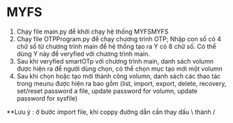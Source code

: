 # MYFS
1. Chạy file main.py để khởi chạy hệ thống MYFSMYFS
2. Chạy file OTPProgram.py để chạy chương trình OTP; Nhập con số có 4 chữ số từ chương trình main để hệ thống tạo ra Y có 8 chữ số. Có thể dùng Y này để veryfied với chương trình main.
3. Sau khi veryfied smartOTp với chương trình main, danh sách volumn được hiện ra để người dùng chọn, có thể chọn mục tạo mới một volumn
4. Sau khi chọn hoặc tạo mới thành công volumn, danh sách các thao tác trong meunu được hiện ra bao gồm (list, import, export, delete, recovery, set/reset password a file, update password for volumn, update password for sysfile)

**Lưu ý : ở bước import file, khi coppy đường dẫn cần thay dấu \ thành /
